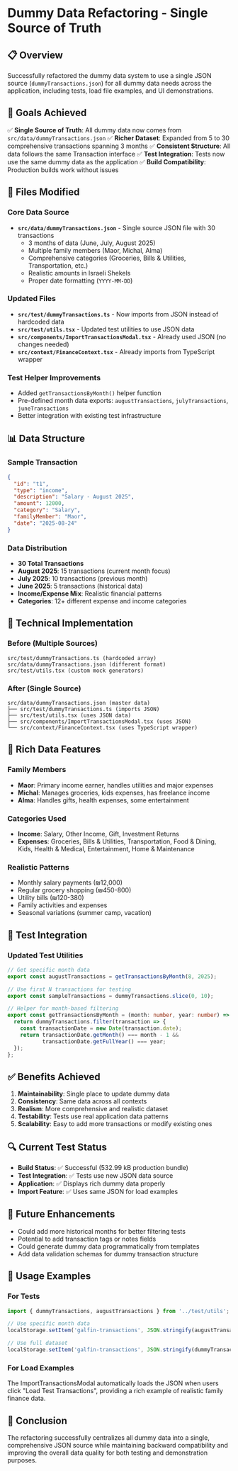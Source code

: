 # Dummy Data Refactoring - Single Source of Truth

## 📋 Overview

Successfully refactored the dummy data system to use a single JSON source (`dummyTransactions.json`) for all dummy data needs across the application, including tests, load file examples, and UI demonstrations.

## 🎯 Goals Achieved

✅ **Single Source of Truth**: All dummy data now comes from `src/data/dummyTransactions.json`
✅ **Richer Dataset**: Expanded from 5 to 30 comprehensive transactions spanning 3 months
✅ **Consistent Structure**: All data follows the same Transaction interface
✅ **Test Integration**: Tests now use the same dummy data as the application
✅ **Build Compatibility**: Production builds work without issues

## 📁 Files Modified

### Core Data Source
- **`src/data/dummyTransactions.json`** - Single source JSON file with 30 transactions
  - 3 months of data (June, July, August 2025)
  - Multiple family members (Maor, Michal, Alma)
  - Comprehensive categories (Groceries, Bills & Utilities, Transportation, etc.)
  - Realistic amounts in Israeli Shekels
  - Proper date formatting (`YYYY-MM-DD`)

### Updated Files
- **`src/test/dummyTransactions.ts`** - Now imports from JSON instead of hardcoded data
- **`src/test/utils.tsx`** - Updated test utilities to use JSON data
- **`src/components/ImportTransactionsModal.tsx`** - Already used JSON (no changes needed)
- **`src/context/FinanceContext.tsx`** - Already imports from TypeScript wrapper

### Test Helper Improvements
- Added `getTransactionsByMonth()` helper function
- Pre-defined month data exports: `augustTransactions`, `julyTransactions`, `juneTransactions`
- Better integration with existing test infrastructure

## 📊 Data Structure

### Sample Transaction
```json
{
  "id": "t1",
  "type": "income",
  "description": "Salary - August 2025", 
  "amount": 12000,
  "category": "Salary",
  "familyMember": "Maor",
  "date": "2025-08-24"
}
```

### Data Distribution
- **30 Total Transactions**
- **August 2025**: 15 transactions (current month focus)
- **July 2025**: 10 transactions (previous month)
- **June 2025**: 5 transactions (historical data)
- **Income/Expense Mix**: Realistic financial patterns
- **Categories**: 12+ different expense and income categories

## 🔧 Technical Implementation

### Before (Multiple Sources)
```
src/test/dummyTransactions.ts (hardcoded array)
src/data/dummyTransactions.json (different format)
src/test/utils.tsx (custom mock generators)
```

### After (Single Source)
```
src/data/dummyTransactions.json (master data)
├── src/test/dummyTransactions.ts (imports JSON)
├── src/test/utils.tsx (uses JSON data)
├── src/components/ImportTransactionsModal.tsx (uses JSON)
└── src/context/FinanceContext.tsx (uses TypeScript wrapper)
```

## 🎨 Rich Data Features

### Family Members
- **Maor**: Primary income earner, handles utilities and major expenses
- **Michal**: Manages groceries, kids expenses, has freelance income
- **Alma**: Handles gifts, health expenses, some entertainment

### Categories Used
- **Income**: Salary, Other Income, Gift, Investment Returns
- **Expenses**: Groceries, Bills & Utilities, Transportation, Food & Dining, Kids, Health & Medical, Entertainment, Home & Maintenance

### Realistic Patterns
- Monthly salary payments (₪12,000)
- Regular grocery shopping (₪450-800)
- Utility bills (₪120-380)
- Family activities and expenses
- Seasonal variations (summer camp, vacation)

## 🧪 Test Integration

### Updated Test Utilities
```typescript
// Get specific month data
export const augustTransactions = getTransactionsByMonth(8, 2025);

// Use first N transactions for testing
export const sampleTransactions = dummyTransactions.slice(0, 10);

// Helper for month-based filtering
export const getTransactionsByMonth = (month: number, year: number) => {
  return dummyTransactions.filter(transaction => {
    const transactionDate = new Date(transaction.date);
    return transactionDate.getMonth() === month - 1 && 
           transactionDate.getFullYear() === year;
  });
};
```

## ✅ Benefits Achieved

1. **Maintainability**: Single place to update dummy data
2. **Consistency**: Same data across all contexts
3. **Realism**: More comprehensive and realistic dataset
4. **Testability**: Tests use real application data patterns
5. **Scalability**: Easy to add more transactions or modify existing ones

## 🔍 Current Test Status

- **Build Status**: ✅ Successful (532.99 kB production bundle)
- **Test Integration**: ✅ Tests use new JSON data source
- **Application**: ✅ Displays rich dummy data properly
- **Import Feature**: ✅ Uses same JSON for load examples

## 🚀 Future Enhancements

- Could add more historical months for better filtering tests
- Potential to add transaction tags or notes fields
- Could generate dummy data programmatically from templates
- Add data validation schemas for dummy transaction structure

## 📝 Usage Examples

### For Tests
```typescript
import { dummyTransactions, augustTransactions } from '../test/utils';

// Use specific month data
localStorage.setItem('galfin-transactions', JSON.stringify(augustTransactions));

// Use full dataset
localStorage.setItem('galfin-transactions', JSON.stringify(dummyTransactions));
```

### For Load Examples
The ImportTransactionsModal automatically loads the JSON when users click "Load Test Transactions", providing a rich example of realistic family finance data.

## 🎉 Conclusion

The refactoring successfully centralizes all dummy data into a single, comprehensive JSON source while maintaining backward compatibility and improving the overall data quality for both testing and demonstration purposes.
